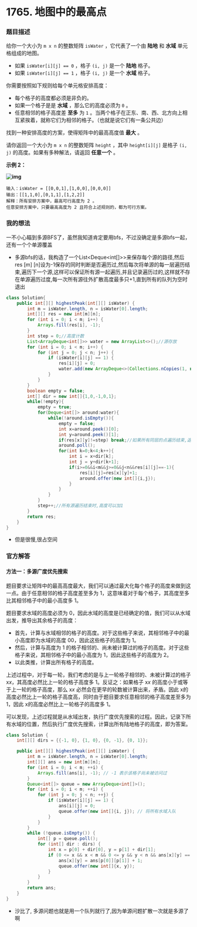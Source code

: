 # 1765. 地图中的最高点

### 题目描述

给你一个大小为 `m x n` 的整数矩阵 `isWater` ，它代表了一个由 **陆地** 和 **水域** 单元格组成的地图。

- 如果 `isWater[i][j] == 0` ，格子 `(i, j)` 是一个 **陆地** 格子。
- 如果 `isWater[i][j] == 1` ，格子 `(i, j)` 是一个 **水域** 格子。

你需要按照如下规则给每个单元格安排高度：

- 每个格子的高度都必须是非负的。
- 如果一个格子是是 **水域** ，那么它的高度必须为 `0` 。
- 任意相邻的格子高度差 **至多** 为 `1` 。当两个格子在正东、南、西、北方向上相互紧挨着，就称它们为相邻的格子。（也就是说它们有一条公共边）

找到一种安排高度的方案，使得矩阵中的最高高度值 **最大** 。

请你返回一个大小为 `m x n` 的整数矩阵 `height` ，其中 `height[i][j]` 是格子 `(i, j)` 的高度。如果有多种解法，请返回 **任意一个** 。

**示例 2：**

**![img](https://assets.leetcode.com/uploads/2021/01/10/screenshot-2021-01-11-at-82050-am.png)**

```
输入：isWater = [[0,0,1],[1,0,0],[0,0,0]]
输出：[[1,1,0],[0,1,1],[1,2,2]]
解释：所有安排方案中，最高可行高度为 2 。
任意安排方案中，只要最高高度为 2 且符合上述规则的，都为可行方案。
```

### 我的想法

一不小心瞄到多源BFS了，虽然我知道肯定要用bfs，不过没确定是多源bfs一起，还有一个个单源覆盖

- 多源bfs的话，我构造了一个List<Deque<int[]>>来保存每个源的路径,然后res [m] [n]设为-1保存的同时判断是否遍历过,然后每次将单源的每一层遍历结束,遍历下一个源,这样可以保证所有源一起遍历,并且记录遍历过的,这样就不存在单源遍历过度,每一次所有源往外扩散高度最多只+1,直到所有的队列为空时退出

```java
class Solution{
	public int[][] highestPeak(int[][] isWater) {
        int m = isWater.length, n = isWater[0].length;
        int[][] res = new int[m][n];
        for (int i = 0; i < m; i++) {
            Arrays.fill(res[i], -1);
        }
        int step = 0;//高度计数
        List<ArrayDeque<int[]>> water = new ArrayList<>();//源存放
        for (int i = 0; i < m; i++) {
            for (int j = 0; j < n; j++) {
                if (isWater[i][j] == 1) {
                    res[i][j] = 0;
                    water.add(new ArrayDeque<>(Collections.nCopies(1, new int[]{i, j})));//初始化
                }
            }
        }
        boolean empty = false;
        int[] dir = new int[]{1,0,-1,0,1};
        while(!empty){
            empty = true;
            for(Deque<int[]> around:water){
                while(!around.isEmpty()){
                    empty = false;
                    int x=around.peek()[0];
                    int y=around.peek()[1];
                    if(res[x][y]!=step) break;//如果所有同层的点遍历结束,退出
                    around.poll();
                    for(int k=0;k<4;k++){
                        int i = x+dir[k];
                        int j = y+dir[k+1];
                        if(i>=0&&i<m&&j>=0&&j<n&&res[i][j]==-1){
                            res[i][j]=res[x][y]+1;
                            around.offer(new int[]{i,j});
                        }
                    }
                }
            }
            step++;//所有源遍历结束时,高度可以加1
        }
        return res;
    }
}
```

- 但是很慢,很占空间

### 官方解答

#### 方法一：多源广度优先搜索

题目要求让矩阵中的最高高度最大，我们可以通过最大化每个格子的高度来做到这一点。由于任意相邻的格子高度差至多为 1，这意味着对于每个格子，其高度至多比其相邻格子中的最小高度多 1。

题目要求水域的高度必须为 0，因此水域的高度是已经确定的值，我们可以从水域出发，推导出其余格子的高度：

- 首先，计算与水域相邻的格子的高度。对于这些格子来说，其相邻格子中的最小高度即为水域的高度 00，因此这些格子的高度为 1。
- 然后，计算与高度为 1 的格子相邻的、尚未被计算过的格子的高度。对于这些格子来说，其相邻格子中的最小高度为 1，因此这些格子的高度为 2。
- 以此类推，计算出所有格子的高度。

上述过程中，对于每一轮，我们考虑的是与上一轮格子相邻的、未被计算过的格子 x*x*，其高度必然比上一轮的格子高度多 1。反证之：如果格子 x*x* 的高度小于或等于上一轮的格子高度，那么 x*x* 必然会在更早的轮数被计算出来，矛盾。因此 x的高度必然比上一轮的格子高度高，同时由于题目要求任意相邻的格子高度差至多为 1，因此 x的高度必然比上一轮格子的高度多 1。

可以发现，上述过程就是从水域出发，执行广度优先搜索的过程。因此，记录下所有水域的位置，然后执行广度优先搜索，计算出所有陆地格子的高度，即为答案。

```java
class Solution {
    int[][] dirs = {{-1, 0}, {1, 0}, {0, -1}, {0, 1}};

    public int[][] highestPeak(int[][] isWater) {
        int m = isWater.length, n = isWater[0].length;
        int[][] ans = new int[m][n];
        for (int i = 0; i < m; ++i) {
            Arrays.fill(ans[i], -1); // -1 表示该格子尚未被访问过
        }
        Queue<int[]> queue = new ArrayDeque<int[]>();
        for (int i = 0; i < m; ++i) {
            for (int j = 0; j < n; ++j) {
                if (isWater[i][j] == 1) {
                    ans[i][j] = 0;
                    queue.offer(new int[]{i, j}); // 将所有水域入队
                }
            }
        }
        while (!queue.isEmpty()) {
            int[] p = queue.poll();
            for (int[] dir : dirs) {
                int x = p[0] + dir[0], y = p[1] + dir[1];
                if (0 <= x && x < m && 0 <= y && y < n && ans[x][y] == -1) {
                    ans[x][y] = ans[p[0]][p[1]] + 1;
                    queue.offer(new int[]{x, y});
                }
            }
        }
        return ans;
    }
}
```

- 沙比了, 多源问题也就是用一个队列就行了,因为单源问题扩散一次就是多源了啊
